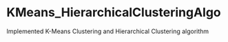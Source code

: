 # KMeans_HierarchicalClusteringAlgo
Implemented K-Means Clustering and Hierarchical Clustering algorithm
